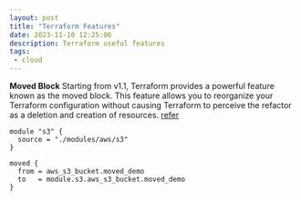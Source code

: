 ```yaml
---
layout: post
title: "Terraform Features"
date: 2023-11-10 12:25:06
description: Terraform useful features 
tags:
 - cloud
---
```


**Moved Block**
Starting from v1.1, Terraform provides a powerful feature known as the moved block. This feature allows you to reorganize your Terraform configuration without causing Terraform to perceive the refactor as a deletion and creation of resources.
[refer](https://tanmay-bhat.github.io/posts/how-to-move-a-terraform-resource-into-a-module-using-moved-block/)
```
module "s3" {
  source = "./modules/aws/s3"
}

moved {
  from = aws_s3_bucket.moved_demo
  to   = module.s3.aws_s3_bucket.moved_demo
}
```

